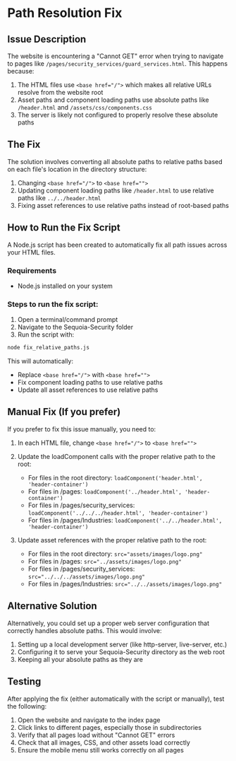 # Path Resolution Fix

## Issue Description

The website is encountering a "Cannot GET" error when trying to navigate to pages like `/pages/security_services/guard_services.html`. This happens because:

1. The HTML files use `<base href="/">` which makes all relative URLs resolve from the website root
2. Asset paths and component loading paths use absolute paths like `/header.html` and `/assets/css/components.css`
3. The server is likely not configured to properly resolve these absolute paths

## The Fix

The solution involves converting all absolute paths to relative paths based on each file's location in the directory structure:

1. Changing `<base href="/">` to `<base href="">`
2. Updating component loading paths like `/header.html` to use relative paths like `../../header.html`
3. Fixing asset references to use relative paths instead of root-based paths

## How to Run the Fix Script

A Node.js script has been created to automatically fix all path issues across your HTML files.

### Requirements
- Node.js installed on your system

### Steps to run the fix script:

1. Open a terminal/command prompt
2. Navigate to the Sequoia-Security folder
3. Run the script with:

```bash
node fix_relative_paths.js
```

This will automatically:
- Replace `<base href="/">` with `<base href="">`
- Fix component loading paths to use relative paths
- Update all asset references to use relative paths

## Manual Fix (If you prefer)

If you prefer to fix this issue manually, you need to:

1. In each HTML file, change `<base href="/">` to `<base href="">`

2. Update the loadComponent calls with the proper relative path to the root:
   - For files in the root directory: `loadComponent('header.html', 'header-container')`
   - For files in /pages: `loadComponent('../header.html', 'header-container')`
   - For files in /pages/security_services: `loadComponent('../../../header.html', 'header-container')`
   - For files in /pages/Industries: `loadComponent('../../header.html', 'header-container')`

3. Update asset references with the proper relative path to the root:
   - For files in the root directory: `src="assets/images/logo.png"`
   - For files in /pages: `src="../assets/images/logo.png"`
   - For files in /pages/security_services: `src="../../../assets/images/logo.png"`
   - For files in /pages/Industries: `src="../../assets/images/logo.png"`

## Alternative Solution

Alternatively, you could set up a proper web server configuration that correctly handles absolute paths. This would involve:

1. Setting up a local development server (like http-server, live-server, etc.)
2. Configuring it to serve your Sequoia-Security directory as the web root
3. Keeping all your absolute paths as they are

## Testing

After applying the fix (either automatically with the script or manually), test the following:

1. Open the website and navigate to the index page
2. Click links to different pages, especially those in subdirectories
3. Verify that all pages load without "Cannot GET" errors
4. Check that all images, CSS, and other assets load correctly
5. Ensure the mobile menu still works correctly on all pages 